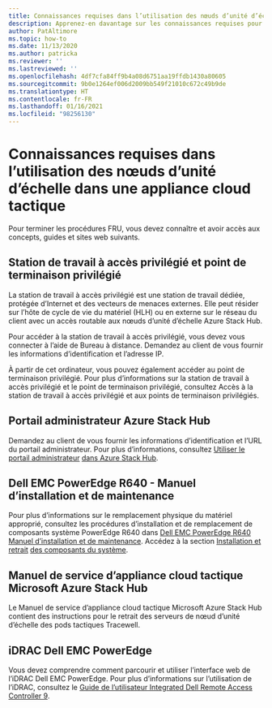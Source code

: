 ```yaml
---
title: Connaissances requises dans l’utilisation des nœuds d’unité d’échelle dans une appliance cloud tactique
description: Apprenez-en davantage sur les connaissances requises pour l’utilisation des nœuds d’unité d’échelle dans une appliance cloud tactique.
author: PatAltimore
ms.topic: how-to
ms.date: 11/13/2020
ms.author: patricka
ms.reviewer: ''
ms.lastreviewed: ''
ms.openlocfilehash: 4df7cfa84ff9b4a08d6751aa19ffdb1430a80605
ms.sourcegitcommit: 9b0e1264ef006d2009bb549f21010c672c49b9de
ms.translationtype: HT
ms.contentlocale: fr-FR
ms.lasthandoff: 01/16/2021
ms.locfileid: "98256130"
---
```

# <a name="required-knowledge-for-working-with-scale-unit-nodes-in-a-tactical-cloud-appliance"></a>Connaissances requises dans l’utilisation des nœuds d’unité d’échelle dans une appliance cloud tactique

Pour terminer les procédures FRU, vous devez connaître et avoir accès aux concepts, guides et sites web suivants.

## <a name="privileged-access-workstation-and-the-privileged-endpoint"></a>Station de travail à accès privilégié et point de terminaison privilégié

La station de travail à accès privilégié est une station de travail dédiée, protégée d’Internet et des vecteurs de menaces externes. Elle peut résider sur l’hôte de cycle de vie du matériel (HLH) ou en externe sur le réseau du client avec un accès routable aux nœuds d’unité d’échelle Azure Stack Hub.

Pour accéder à la station de travail à accès privilégié, vous devez vous connecter à l’aide de Bureau à distance. Demandez au client de vous fournir les informations d’identification et l’adresse IP.

À partir de cet ordinateur, vous pouvez également accéder au point de terminaison privilégié.
Pour plus d’informations sur la station de travail à accès privilégié et le point de terminaison privilégié, consultez Accès à la station de travail à accès privilégié et aux points de terminaison privilégiés.

## <a name="azure-stack-hub-administrator-portal"></a>Portail administrateur Azure Stack Hub

Demandez au client de vous fournir les informations d’identification et l’URL du portail administrateur.
Pour plus d’informations, consultez [Utiliser le portail administrateur](../../operator/azure-stack-manage-portals.md)
[dans Azure Stack Hub](../../operator/azure-stack-manage-portals.md).

## <a name="dell-emc-poweredge-r640-installation-and-service-manual"></a>Dell EMC PowerEdge R640 - Manuel d’installation et de maintenance

Pour plus d’informations sur le remplacement physique du matériel approprié, consultez les procédures d’installation et de remplacement de composants système PowerEdge R640 dans [Dell EMC PowerEdge R640 Manuel d’installation et de maintenance](https://www.dell.com/support/manuals/us/en/04/poweredge-r640/per640_ism_pub/dell-emc-poweredge-r640-overview?guid=guid-f39be9ba-158c-45e3-b8b1-f07bb750d6d4).
Accédez à la section [Installation et retrait](https://www.dell.com/support/manuals/us/en/04/poweredge-r640/per640_ism_pub/installing-and-removing-system-components?guid=guid-5a5943c4-fe26-4faa-a10c-2afa4c1993ff&lang=en-us)
[des composants du système](https://www.dell.com/support/manuals/us/en/04/poweredge-r640/per640_ism_pub/installing-and-removing-system-components?guid=guid-5a5943c4-fe26-4faa-a10c-2afa4c1993ff&lang=en-us).

## <a name="microsoft-azure-stack-hub-tactical-cloud-appliance-service-manual"></a>Manuel de service d’appliance cloud tactique Microsoft Azure Stack Hub

Le Manuel de service d’appliance cloud tactique Microsoft Azure Stack Hub contient des instructions pour le retrait des serveurs de nœud d’unité d’échelle des pods tactiques Tracewell.

## <a name="dell-emc-poweredge-idrac"></a>iDRAC Dell EMC PowerEdge

Vous devez comprendre comment parcourir et utiliser l’interface web de l’iDRAC Dell EMC PowerEdge. Pour plus d’informations sur l’utilisation de l’iDRAC, consultez le [Guide de l’utilisateur Integrated Dell Remote Access Controller 9](https://www.dell.com/support/manuals/us/en/04/poweredge-r840/idrac9_4.00.00.00_ug_new/overview-of-idrac?guid=guid-a03c2558-4f39-40c8-88b8-38835d0e9003).